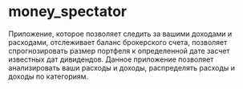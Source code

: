 # money_spectator
Приложение, которое позволяет следить за вашими доходами и расходами, отслеживает баланс брокерского счета, позволяет спрогнозировать размер портфеля к определенной дате засчет известных дат дивидендов. Данное приложение позволяет анализировать ваши расходы и доходы, распределять расходы и доходы по категориям. 
